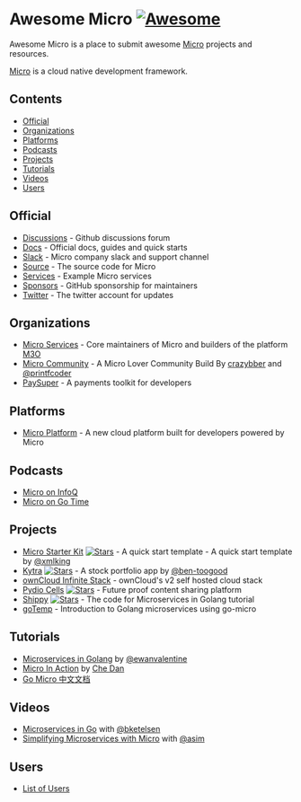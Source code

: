 # Awesome Micro [![Awesome](https://awesome.re/badge.svg)](https://awesome.re)

Awesome Micro is a place to submit awesome [Micro](https://github.com/micro/micro) projects and resources.

[Micro](https://github.com/micro) is a cloud native development framework.

## Contents

- [Official](#official)
- [Organizations](#organizations)
- [Platforms](#platforms)
- [Podcasts](#podcasts)
- [Projects](#projects)
- [Tutorials](#tutorials)
- [Videos](#videos)
- [Users](#users)

## Official

- [Discussions](https://github.com/micro/micro/discussions) - Github discussions forum
- [Docs](https://micro.mu) - Official docs, guides and quick starts
- [Slack](https://m3o.com) - Micro company slack and support channel
- [Source](https://github.com/micro/micro) - The source code for Micro
- [Services](https://github.com/micro/services) - Example Micro services
- [Sponsors](https://github.com/sponsors/micro) - GitHub sponsorship for maintainers
- [Twitter](https://twitter.com/microhq) - The twitter account for updates

## Organizations

- [Micro Services](https://github.com/m3o) - Core maintainers of Micro and builders of the platform [M3O](https://m3o.com)
- [Micro Community](https://github.com/micro-community) - A Micro Lover Community Build By  [crazybber](github.com/crazybber) and [@printfcoder](https://github.com/printfcoder)
- [PaySuper](https://github.com/paysuper) - A payments toolkit for developers

## Platforms

- [Micro Platform](https://m3o.com) - A new cloud platform built for developers powered by Micro

## Podcasts

- [Micro on InfoQ](https://www.infoq.com/podcasts/microservices-go-micro-paas3/)
- [Micro on Go Time](https://changelog.com/gotime/8)

## Projects

- [Micro Starter Kit](https://github.com/xmlking/micro-starter-kit)  [![Stars](https://img.shields.io/github/stars/xmlking/micro-starter-kit.svg)](https://github.com/xmlking/micro-starter-kit) - A quick start template - A quick start template by [@xmlking](https://github.com/xmlking)
- [Kytra](https://github.com/microhq/portfolio)  [![Stars](https://img.shields.io/github/stars/microhq/portfolio.svg)](https://github.com/microhq/portfoliot) - A stock portfolio app by [@ben-toogood](https://github.com/ben-toogood)
- [ownCloud Infinite Stack](https://github.com/owncloud/ocis) - ownCloud's v2 self hosted cloud stack
- [Pydio Cells](https://github.com/pydio/cells) [![Stars](https://img.shields.io/github/stars/pydio/cells.svg)](https://github.com/pydio/cells) - Future proof content sharing platform
- [Shippy](https://github.com/EwanValentine/shippy) [![Stars](https://img.shields.io/github/stars/EwanValentine/shippy.svg)](https://github.com/EwanValentine/shippy) - The code for Microservices in Golang tutorial
- [goTemp](https://bitbucket.org/Bolbeck/gotemp/src/master) -  Introduction to Golang microservices using go-micro

## Tutorials

- [Microservices in Golang](https://ewanvalentine.io/microservices-in-golang-part-1/) by [@ewanvalentine](https://github.com/ewanvalentine)
- [Micro In Action](https://medium.com/@dche423/micro-in-action-1be29b057f2d) by [Che Dan
](https://twitter.com/dche423)
- [Go Micro 中文文档](https://learnku.com/docs/go-micro/)

## Videos

- [Microservices in Go](https://www.youtube.com/watch?v=OcjMi9cXItY) with [@bketelsen](https://github.com/bketelsen)
- [Simplifying Microservices with Micro](https://www.youtube.com/watch?v=xspaDovwk34) with [@asim](https://www.youtube.com/watch?v=xspaDovwk34)

## Users

- [List of Users](https://micro.mu/users)
